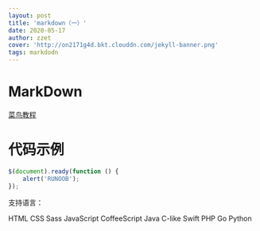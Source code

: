 ```yaml
---
layout: post
title: 'markdown（一）'
date: 2020-05-17
author: zzet
cover: 'http://on2171g4d.bkt.clouddn.com/jekyll-banner.png'
tags: markdodn
---
```

# MarkDown
[菜鸟教程](https://www.runoob.com/markdown/md-link.html)

# 代码示例

```javascript
$(document).ready(function () {
    alert('RUNOOB');
});

```



支持语言：

HTML
CSS
Sass
JavaScript
CoffeeScript
Java
C-like
Swift
PHP
Go
Python